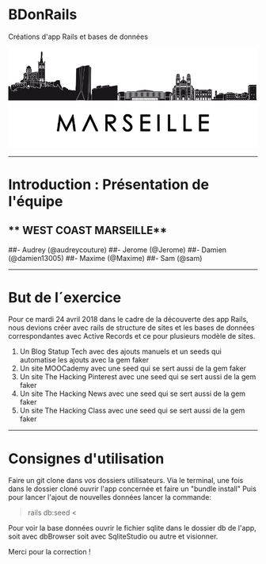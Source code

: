 # BDonRails
Créations d'app Rails et bases de données



![alt tag](images/img-marseille-3.png)

-------------

# Introduction : Présentation de l'équipe

## ** WEST COAST MARSEILLE**
##- Audrey (@audreycouture)
##- Jerome (@Jerome)
##- Damien (@damien13005)
##- Maxime (@Maxime)
##- Sam 	(@sam)

-------------

# But de l´exercice

Pour ce mardi 24 avril 2018 dans le cadre de la découverte des app Rails, nous devions créer avec rails de structure de sites et les bases de données correspondantes avec Active Records et ce pour plusieurs modèle de sites.
1. Un Blog Statup Tech avec des ajouts manuels et un seeds qui automatise les ajouts avec la gem faker
2. Un site MOOCademy avec une seed qui se sert aussi de la gem faker 
3. Un site The Hacking Pinterest avec une seed qui se sert aussi de la gem faker 
4. Un site The Hacking News avec une seed qui se sert aussi de la gem faker 
5. Un site The Hacking Class avec une seed qui se sert aussi de la gem faker 


------------

# Consignes d'utilisation

Faire un git clone dans vos dossiers utilisateurs.
Via le terminal, une fois dans le dossier cloné ouvrir l'app concernée et faire un "bundle install"
Puis pour lancer l'ajout de nouvelles données lancer la commande: 
> rails db:seed <

Pour voir la base données ouvrir le fichier sqlite dans le dossier db de l'app, soit avec dbBrowser soit avec SqliteStudio ou autre et visionner.




Merci pour la correction ! 
